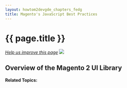 ```yaml
---
layout: howtom2devgde_chapters_fedg
title: Magento's JavaScript Best Practices
---
```

 
<h1 id="fedg_using-ui-lib">{{ page.title }}</h1>

<p><a href="{{ site.githuburl }}m2fedg/javascript/js-bestpr.md" target="_blank"><em>Help us improve this page</em></a>&nbsp;<img src="{{ site.baseurl }}common/images/newWindow.gif"/></p>

<h2 id="fedg_using-ui-lib_overview">Overview of the Magento 2 UI Library</h2>




#### Related Topics:

